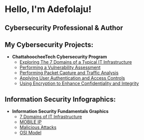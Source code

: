<h1>Hello, I'm Adefolaju! <br/> 
  <h2> Cybersecurity Professional & Author</h2>


  <h2> My Cybersecurity Projects:</h2>

- <b>ChattahoocheeTech Cybersecurity Program</b>
  - [Exploring The 7 Domains of a Typical IT Infrastructure](https://studentschattahoocheetech-my.sharepoint.com/:b:/g/personal/asijuwa2_students_chattahoocheetech_edu1/Ef5ZWNKKg8RDgTkODddVrOABkqcxlYf2BXgevLn_S_Z9BA?e=S2Ysia)
  - [Performing a Vulnerability Assessment](https://studentschattahoocheetech-my.sharepoint.com/:b:/g/personal/asijuwa2_students_chattahoocheetech_edu1/EZDeREyONapGoFSbXwzaMWUBRP5G5_4ufLW_UAOak-QLCA?e=xg3yJl)
  - [Performing Packet Capture and Traffic Analysis](https://studentschattahoocheetech-my.sharepoint.com/:b:/g/personal/asijuwa2_students_chattahoocheetech_edu1/EazJNAiQnK1Oh2WoK7JniHwBX1uPqlD5cNCaPXE7fWxe8g?e=ei6zud)
  - [Applying User Authentication and Access Controls](file:///C:/Users/BillNye/Downloads/Applying%20User%20Authentication%20and%20Access%20Controls%20(4e)%20-%20Adefolaju%20Sijuwade.pdf)
  - [Using Encryption to Enhance Confidentiality and Integrity](file:///C:/Users/BillNye/Downloads/Using%20Encryption%20to%20Enhance%20Confidentiality%20and%20Integrity%20(4e)%20-%20Adefolaju%20Sijuwade.pdf)

 <h2>Information Security Infographics:</h2>

 - <b>Information Security Fundamentals Graphics</b>
   - [7 Domains of IT Infrastructure](file:///C:/Users/BillNye/Downloads/7%20Domains%20of%20IT%20Infrastructure%20Chapter%201%20Infographic.pdf)
   - [MOBILE IP](file:///C:/Users/BillNye/Downloads/Mobile%20IP%20Chapter%202%20Infographic.pdf)
   - [Malicious Attacks](file:///C:/Users/BillNye/Downloads/What%20is%20a%20Malicious%20Attack.pdf)
   - [OSI Model](file:///C:/Users/BillNye/Downloads/OSI%20Model%20Infographic.pdf)


  
